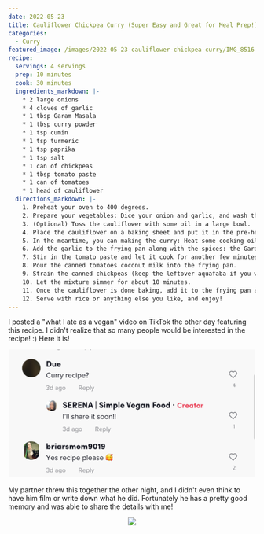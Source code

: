 ```yaml
---
date: 2022-05-23
title: Cauliflower Chickpea Curry (Super Easy and Great for Meal Prep!)
categories:
  - Curry
featured_image: /images/2022-05-23-cauliflower-chickpea-curry/IMG_8516.PNG
recipe:
  servings: 4 servings
  prep: 10 minutes
  cook: 30 minutes
  ingredients_markdown: |-
    * 2 large onions
    * 4 cloves of garlic
    * 1 tbsp Garam Masala
    * 1 tbsp curry powder
    * 1 tsp cumin
    * 1 tsp turmeric
    * 1 tsp paprika
    * 1 tsp salt
    * 1 can of chickpeas
    * 1 tbsp tomato paste
    * 1 can of tomatoes
    * 1 head of cauliflower
  directions_markdown: |-
    1. Preheat your oven to 400 degrees.
    2. Prepare your vegetables: Dice your onion and garlic, and wash the cauliflower and chop it into bite sized pieces.
    3. (Optional) Toss the cauliflower with some oil in a large bowl.
    4. Place the cauliflower on a baking sheet and put it in the pre-heated oven. The cauliflower will bake for about 20 - 30 minutes.
    5. In the meantime, you can making the curry: Heat some cooking oil in a frying pan, and then add the onion. Cook on medium heat until the onion is translucent. This should take 5 - 10 minutes.
    6. Add the garlic to the frying pan along with the spices: the Garam Masala, curry powder, cumin, turmeric, paprika, and salt. Cook until aromatic (about another 5 - 10 minutes).
    7. Stir in the tomato paste and let it cook for another few minutes until it's heated up.
    8. Pour the canned tomatoes coconut milk into the frying pan.
    9. Strain the canned chickpeas (keep the leftover aquafaba if you want!) and add the chickpeas to the frying pan.
    10. Let the mixture simmer for about 10 minutes.
    11. Once the cauliflower is done baking, add it to the frying pan and mix well.
    12. Serve with rice or anything else you like, and enjoy! 
---
```


I posted a "what I ate as a vegan" video on TikTok the other day featuring this recipe. I didn't realize that so many people would be interested in the recipe! :) Here it is!

<p align="center">
<img src="/images/2022-05-23-cauliflower-chickpea-curry/tiktok.png" width="500">
</p>

My partner threw this together the other night, and I didn't even think to have him film or write down what he did. Fortunately he has a pretty good memory and was able to share the details with me!


<p align="center">
<img src="/images/2022-05-23-cauliflower-chickpea-curry/IMG_8517.PNG" width="500">
</p>

